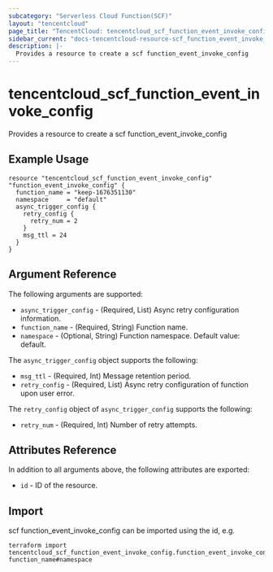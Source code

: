 ```yaml
---
subcategory: "Serverless Cloud Function(SCF)"
layout: "tencentcloud"
page_title: "TencentCloud: tencentcloud_scf_function_event_invoke_config"
sidebar_current: "docs-tencentcloud-resource-scf_function_event_invoke_config"
description: |-
  Provides a resource to create a scf function_event_invoke_config
---
```


# tencentcloud_scf_function_event_invoke_config

Provides a resource to create a scf function_event_invoke_config

## Example Usage

```hcl
resource "tencentcloud_scf_function_event_invoke_config" "function_event_invoke_config" {
  function_name = "keep-1676351130"
  namespace     = "default"
  async_trigger_config {
    retry_config {
      retry_num = 2
    }
    msg_ttl = 24
  }
}
```

## Argument Reference

The following arguments are supported:

* `async_trigger_config` - (Required, List) Async retry configuration information.
* `function_name` - (Required, String) Function name.
* `namespace` - (Optional, String) Function namespace. Default value: default.

The `async_trigger_config` object supports the following:

* `msg_ttl` - (Required, Int) Message retention period.
* `retry_config` - (Required, List) Async retry configuration of function upon user error.

The `retry_config` object of `async_trigger_config` supports the following:

* `retry_num` - (Required, Int) Number of retry attempts.

## Attributes Reference

In addition to all arguments above, the following attributes are exported:

* `id` - ID of the resource.




## Import

scf function_event_invoke_config can be imported using the id, e.g.

```
terraform import tencentcloud_scf_function_event_invoke_config.function_event_invoke_config function_name#namespace
```

